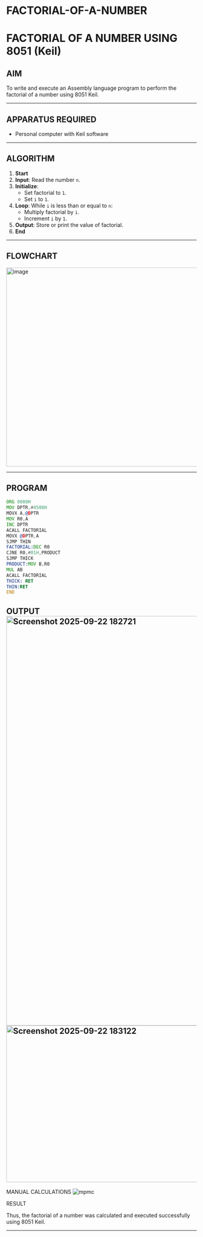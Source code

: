 # FACTORIAL-OF-A-NUMBER
# FACTORIAL OF A NUMBER USING 8051 (Keil)

## AIM
To write and execute an Assembly language program to perform the factorial of a number using 8051 Keil.

---

## APPARATUS REQUIRED
- Personal computer with Keil software

---

## ALGORITHM
1. **Start**
2. **Input**: Read the number `n`.
3. **Initialize**:
   - Set factorial to `1`.
   - Set `i` to `1`.
4. **Loop**: While `i` is less than or equal to `n`:
   - Multiply factorial by `i`.
   - Increment `i` by `1`.
5. **Output**: Store or print the value of factorial.
6. **End**

---

## FLOWCHART
<img width="506" height="525" alt="image" src="https://github.com/user-attachments/assets/f3b47187-6f0f-490c-8704-f2973cb2b276" />


---

## PROGRAM
```asm
ORG 0000H
MOV DPTR,#4500H
MOVX A,@DPTR
MOV R0,A
INC DPTR
ACALL FACTORIAL
MOVX @DPTR,A
SJMP THIN
FACTORIAL:DEC R0
CJNE R0,#01H,PRODUCT
SJMP THICK
PRODUCT:MOV B,R0
MUL AB
ACALL FACTORIAL
THICK: RET
THIN:RET
END

```
OUTPUT
<img width="1920" height="1080" alt="Screenshot 2025-09-22 182721" src="https://github.com/user-attachments/assets/0d8d6700-cedb-4c6a-bd59-49ec93ee75c9" />
<img width="898" height="413" alt="Screenshot 2025-09-22 183122" src="https://github.com/user-attachments/assets/fb0151be-2357-4a19-afa2-207724f32bec" />
---
MANUAL CALCULATIONS
![mpmc](https://github.com/user-attachments/assets/8d36850a-ee0a-4018-b917-9ebd039cf534)

RESULT

Thus, the factorial of a number was calculated and executed successfully using 8051 Keil.

---


